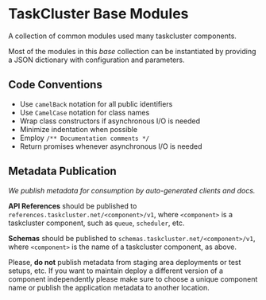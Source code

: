 TaskCluster Base Modules
========================

A collection of common modules used many taskcluster components.

Most of the modules in this _base_ collection can be instantiated by providing
a JSON dictionary with configuration and parameters.


Code Conventions
----------------

 * Use `camelBack` notation for all public identifiers
 * Use `CamelCase` notation for class names
 * Wrap class constructors if asynchronous I/O is needed
 * Minimize indentation when possible
 * Employ `/** Documentation comments */`
 * Return promises whenever asynchronous I/O is needed


Metadata Publication
--------------------
_We publish metadata for consumption by auto-generated clients and docs._

**API References** should be published to
`references.taskcluster.net/<component>/v1`, where `<component>` is a
taskcluster component, such as `queue`, `scheduler`, etc.


**Schemas** should be published to `schemas.taskcluster.net/<component>/v1`,
where `<component>` is the name of a taskcluster component, as above.


Please, **do not** publish metadata from staging area deployments or test
setups, etc. If you want to maintain deploy a different version of a component
independently please make sure to choose a unique component name or publish
the application metadata to another location.
